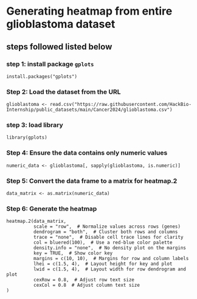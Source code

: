 # Generating heatmap from entire glioblastoma dataset

## steps followed listed below

### step 1: install package ` gplots `


```
install.packages("gplots") 
```
### Step 2: Load the dataset from the URL

```
glioblastoma <- read.csv("https://raw.githubusercontent.com/HackBio-Internship/public_datasets/main/Cancer2024/glioblastoma.csv")
```
### step 3: load library

```
library(gplots)
```
### Step 4: Ensure the data contains only numeric values

```
numeric_data <- glioblastoma[, sapply(glioblastoma, is.numeric)]
```

### Step 5: Convert the data frame to a matrix for heatmap.2

```
data_matrix <- as.matrix(numeric_data)
```
### Step 6: Generate the heatmap
```
heatmap.2(data_matrix,
          scale = "row",  # Normalize values across rows (genes)
          dendrogram = "both",  # Cluster both rows and columns
          trace = "none",  # Disable cell trace lines for clarity
          col = bluered(100),  # Use a red-blue color palette
          density.info = "none",  # No density plot on the margins
          key = TRUE,  # Show color key
          margins = c(10, 10),  # Margins for row and column labels
          lhei = c(1.5, 4),  # Layout height for key and plot
          lwid = c(1.5, 4),  # Layout width for row dendrogram and plot
          cexRow = 0.8,  # Adjust row text size
          cexCol = 0.8  # Adjust column text size
)
```
